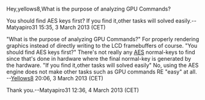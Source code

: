 Hey,yellows8,What is the purpose of analyzing GPU Commands?

You should find AES keys first? If you find it,other tasks will solved
easily.--Matyapiro31 15:35, 3 March 2013 (CET)


"What is the purpose of analyzing GPU Commands?" For properly rendering
graphics instead of directly writing to the LCD framebuffers of course.
"You should find AES keys first?" There's not really any
[AES](AES "wikilink") normal-keys to find since that's done in hardware
where the final normal-key is generated by the hardware. "If you find
it,other tasks will solved easily" No, using the AES engine does not
make other tasks such as GPU commands RE "easy" at all.
--[Yellows8](User:Yellows8 "wikilink") 20:06, 3 March 2013 (CET)

Thank you.--Matyapiro31 12:36, 4 March 2013 (CET)